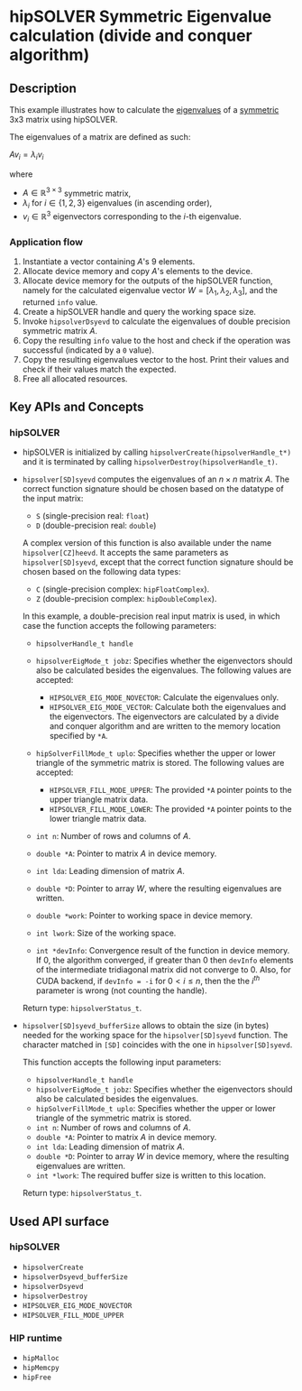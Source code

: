# hipSOLVER Symmetric Eigenvalue calculation (divide and conquer algorithm)

## Description

This example illustrates how to calculate the [eigenvalues](https://en.wikipedia.org/wiki/Eigenvalues_and_eigenvectors) of a [symmetric](https://en.wikipedia.org/wiki/Symmetric_matrix) 3x3 matrix using hipSOLVER.

The eigenvalues of a matrix are defined as such:

$Av_i = \lambda_i v_i$

where

- $A\in\mathbb{R}^{3\times3}$ symmetric matrix,
- $\lambda_i$ for $i\in\{1, 2, 3\}$ eigenvalues (in ascending order),
- $v_i\in\mathbb{R}^3$ eigenvectors corresponding to the $i$-th eigenvalue.

### Application flow

1. Instantiate a vector containing $A$'s 9 elements.
2. Allocate device memory and copy $A$'s elements to the device.
3. Allocate device memory for the outputs of the hipSOLVER function, namely for the calculated eigenvalue vector $W=[\lambda_1, \lambda_2, \lambda_3]$, and the returned `info` value.
4. Create a hipSOLVER handle and query the working space size.
5. Invoke `hipsolverDsyevd` to calculate the eigenvalues of double precision symmetric matrix $A$.
6. Copy the resulting `info` value to the host and check if the operation was successful (indicated by a `0` value).
7. Copy the resulting eigenvalues vector to the host. Print their values and check if their values match the expected.
8. Free all allocated resources.

## Key APIs and Concepts

### hipSOLVER

- hipSOLVER is initialized by calling `hipsolverCreate(hipsolverHandle_t*)` and it is terminated by calling `hipsolverDestroy(hipsolverHandle_t)`.

- `hipsolver[SD]syevd` computes the eigenvalues of an $n \times n$ matrix $A$. The correct function signature should be chosen based on the datatype of the input matrix:

  - `S` (single-precision real: `float`)
  - `D` (double-precision real: `double`)

  A complex version of this function is also available under the name `hipsolver[CZ]heevd`. It accepts the same parameters as `hipsolver[SD]syevd`, except that the correct function signature should be chosen based on the following data types:

  - `C` (single-precision complex: `hipFloatComplex`).
  - `Z` (double-precision complex: `hipDoubleComplex`).

  In this example, a double-precision real input matrix is used, in which case the function accepts the following parameters:

  - `hipsolverHandle_t handle`
  - `hipsolverEigMode_t jobz`: Specifies whether the eigenvectors should also be calculated besides the eigenvalues. The following values are accepted:

    - `HIPSOLVER_EIG_MODE_NOVECTOR`: Calculate the eigenvalues only.
    - `HIPSOLVER_EIG_MODE_VECTOR`: Calculate both the eigenvalues and the eigenvectors. The eigenvectors are calculated by a divide and conquer algorithm and are written to the memory location specified by `*A`.

  - `hipSolverFillMode_t uplo`: Specifies whether the upper or lower triangle of the symmetric matrix is stored. The following values are accepted:

    - `HIPSOLVER_FILL_MODE_UPPER`: The provided `*A` pointer points to the upper triangle matrix data.
    - `HIPSOLVER_FILL_MODE_LOWER`: The provided `*A` pointer points to the lower triangle matrix data.

  - `int n`: Number of rows and columns of $A$.
  - `double *A`: Pointer to matrix $A$ in device memory.
  - `int lda`: Leading dimension of matrix $A$.
  - `double *D`: Pointer to array $W$, where the resulting eigenvalues are written.
  - `double *work`: Pointer to working space in device memory.
  - `int lwork`: Size of the working space.
  - `int *devInfo`: Convergence result of the function in device memory. If 0, the algorithm converged, if greater than 0 then `devInfo` elements of the intermediate tridiagonal matrix did not converge to 0. Also, for CUDA backend, if `devInfo = -i` for $0 < i \leq n$, then the the $i^{th}$ parameter is wrong (not counting the handle).

  Return type: `hipsolverStatus_t`.

- `hipsolver[SD]syevd_bufferSize` allows to obtain the size (in bytes) needed for the working space for the `hipsolver[SD]syevd` function. The character matched in `[SD]` coincides with the one in `hipsolver[SD]syevd`.

  This function accepts the following input parameters:

  - `hipsolverHandle_t handle`
  - `hipsolverEigMode_t jobz`: Specifies whether the eigenvectors should also be calculated besides the eigenvalues.
  - `hipSolverFillMode_t uplo`: Specifies whether the upper or lower triangle of the symmetric matrix is stored.
  - `int n`: Number of rows and columns of $A$.
  - `double *A`: Pointer to matrix $A$ in device memory.
  - `int lda`: Leading dimension of matrix $A$.
  - `double *D`: Pointer to array $W$ in device memory, where the resulting eigenvalues are written.
  - `int *lwork`: The required buffer size is written to this location.

  Return type: `hipsolverStatus_t`.

## Used API surface

### hipSOLVER

- `hipsolverCreate`
- `hipsolverDsyevd_bufferSize`
- `hipsolverDsyevd`
- `hipsolverDestroy`
- `HIPSOLVER_EIG_MODE_NOVECTOR`
- `HIPSOLVER_FILL_MODE_UPPER`

### HIP runtime

- `hipMalloc`
- `hipMemcpy`
- `hipFree`
